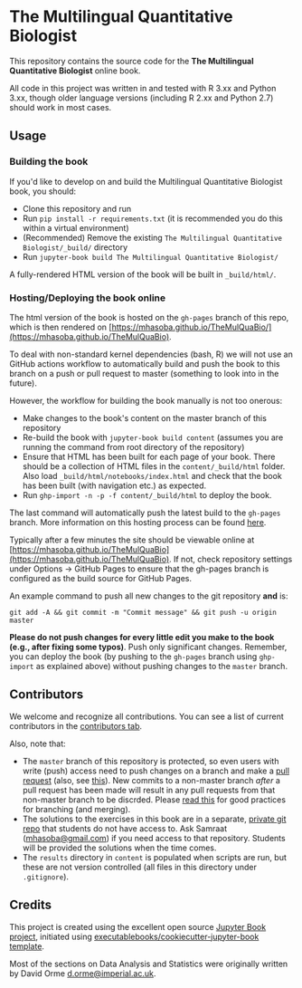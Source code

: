 # The Multilingual Quantitative Biologist

This repository contains the source code for the **The Multilingual Quantitative Biologist** online book.

All code in this project was written in and tested with R 3.xx and Python 3.xx, though older language versions (including R 2.xx and Python 2.7) should work in most cases.

## Usage

### Building the book

If you'd like to develop on and build the Multilingual Quantitative Biologist book, you should:

- Clone this repository and run
- Run `pip install -r requirements.txt` (it is recommended you do this within a virtual environment)
- (Recommended) Remove the existing `The Multilingual Quantitative Biologist/_build/` directory
- Run `jupyter-book build The Multilingual Quantitative Biologist/`

A fully-rendered HTML version of the book will be built in `_build/html/`.

### Hosting/Deploying the book online

The html version of the book is hosted on the `gh-pages` branch of this repo, which is then rendered on [https://mhasoba.github.io/TheMulQuaBio/](https://mhasoba.github.io/TheMulQuaBio). 

To deal with non-standard kernel dependencies (bash, R) we will not use an GitHub actions workflow to automatically build and push the book to this branch on a push or pull request to master (something to look into in the future).

However, the workflow for building the book manually is not too onerous:

- Make changes to the book's content on the master branch of this repository
- Re-build the book with `jupyter-book build content` (assumes you are running the command from root directory of the repository)
- Ensure that HTML has been built for each page of your book. There should be a collection of HTML files in the `content/_build/html` folder. Also load `_build/html/notebooks/index.html` and check that the book has been built (with navigation etc.) as expected. 
- Run `ghp-import -n -p -f content/_build/html` to deploy the book.
 
The last command will automatically push the latest build to the `gh-pages` branch. More information on this hosting process can be found [here](https://jupyterbook.org/publish/gh-pages.html#manually-host-your-book-with-github-pages).

Typically after a few minutes the site should be viewable online at [https://mhasoba.github.io/TheMulQuaBio](https://mhasoba.github.io/TheMulQuaBio). If not, check repository settings under Options -> GitHub Pages to ensure that the gh-pages branch is configured as the build source for GitHub Pages.

An example command  to push all new changes to the git repository **and** is:

`git add -A && git commit -m "Commit message" && git push -u origin master`

**Please do not push changes for every little edit you make to the book (e.g., after fixing some typos)**. Push only significant changes. Remember, you can deploy the book (by pushing to the `gh-pages` branch using `ghp-import` as explained above) without pushing changes to the `master` branch. 

## Contributors

We welcome and recognize all contributions. You can see a list of current contributors in the [contributors tab](https://github.com/mhasoba/TheMulQuaBio/graphs/contributors). 

Also, note that:

* The `master` branch of this repository is protected, so even users with write (push) access need to push changes on a branch and make a [pull request](https://docs.github.com/en/free-pro-team@latest/github/collaborating-with-issues-and-pull-requests/about-pull-requests) (also, see [this](https://docs.github.com/en/free-pro-team@latest/github/collaborating-with-issues-and-pull-requests/creating-a-pull-request)). New commits to a non-master branch *after* a pull request has been made will result in any pull requests from that non-master branch to be discrded. Please [read this](https://gist.github.com/digitaljhelms/4287848) for good practices for branching (and merging).     
* The solutions to the exercises in this book are in a separate, [private git repo](https://bitbucket.org/mhasoba/themulquabio_sols) that students do not have access to. Ask Samraat (mhasoba@gmail.com) if you need access to that repository. Students will be provided the solutions when the time comes.
* The `results` directory in `content` is populated when scripts are run, but these are not version controlled (all files in this directory under `.gitignore`).

## Credits

This project is created using the excellent open source [Jupyter Book project](https://jupyterbook.org/), initiated using [executablebooks/cookiecutter-jupyter-book template](https://github.com/executablebooks/cookiecutter-jupyter-book).

Most of the sections on Data Analysis and Statistics were originally written by David Orme <d.orme@imperial.ac.uk>.

